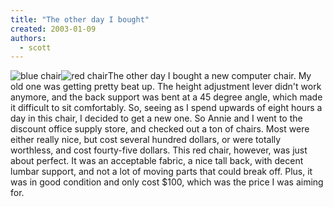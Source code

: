 ```yaml
---
title: "The other day I bought"
created: 2003-01-09
authors:
  - scott
---
```


![blue chair](/images/blue_chair.jpg)![red chair](/images/red_chair.jpg)The other day I bought a new computer chair. My old one was getting pretty beat up. The height adjustment lever didn't work anymore, and the back support was bent at a 45 degree angle, which made it difficult to sit comfortably. So, seeing as I spend upwards of eight hours a day in this chair, I decided to get a new one. So Annie and I went to the discount office supply store, and checked out a ton of chairs. Most were either really nice, but cost several hundred dollars, or were totally worthless, and cost fourty-five dollars. This red chair, however, was just about perfect. It was an acceptable fabric, a nice tall back, with decent lumbar support, and not a lot of moving parts that could break off. Plus, it was in good condition and only cost $100, which was the price I was aiming for.
